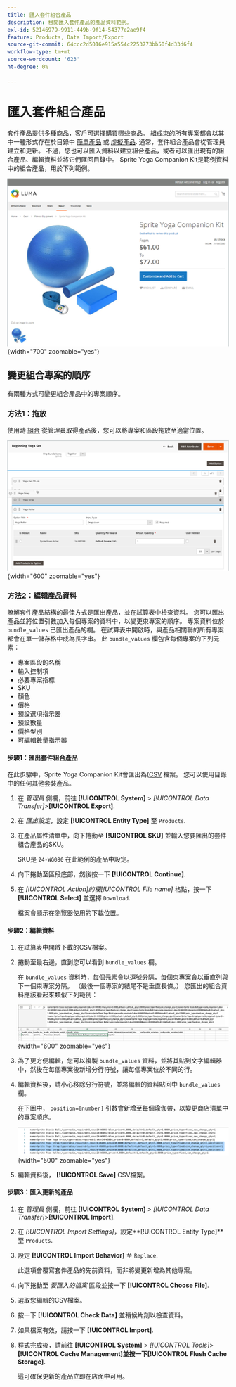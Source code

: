 ```yaml
---
title: 匯入套件組合產品
description: 檢閱匯入套件產品的產品資料範例。
exl-id: 52146979-9911-449b-9f14-54377e2ae9f4
feature: Products, Data Import/Export
source-git-commit: 64ccc2d5016e915a554c2253773bb50f4d33d6f4
workflow-type: tm+mt
source-wordcount: '623'
ht-degree: 0%

---
```


# 匯入套件組合產品

套件產品提供多種商品，客戶可選擇購買哪些商品。 組成束的所有專案都會以其中一種形式存在於目錄中 [簡單產品](../catalog/product-create-simple.md) 或 [虛擬產品](../catalog/product-create-virtual.md). 通常，套件組合產品會從管理員建立和更新。 不過，您也可以匯入資料以建立組合產品，或者可以匯出現有的組合產品、編輯資料並將它們匯回目錄中。 Sprite Yoga Companion Kit是範例資料中的組合產品，用於下列範例。

![套裝產品](../catalog/assets/product-bundle.png){width="700" zoomable="yes"}

## 變更組合專案的順序

有兩種方式可變更組合產品中的專案順序。

### 方法1：拖放

使用時 [組合](../catalog/product-create-bundle.md) 從管理員取得產品後，您可以將專案和區段拖放至適當位置。

![組合包專案](../catalog/assets/product-bundle-items-move.png){width="600" zoomable="yes"}

### 方法2：編輯產品資料

瞭解套件產品結構的最佳方式是匯出產品，並在試算表中檢查資料。 您可以匯出產品並將位置引數加入每個專案的資料中，以變更束專案的順序。 專案資料位於 `bundle_values` 已匯出產品的欄。 在試算表中開啟時，與產品相關聯的所有專案都會在單一儲存格中成為長字串。 此 `bundle_values` 欄包含每個專案的下列元素：

- 專案區段的名稱
- 輸入控制項
- 必要專案指標
- SKU
- 顏色
- 價格
- 預設選項指示器
- 預設數量
- 價格型別
- 可編輯數量指示器

#### 步驟1：匯出套件組合產品

在此步驟中，Sprite Yoga Companion Kit會匯出為([CSV](data-csv.md) 檔案。 您可以使用目錄中的任何其他套裝產品。

1. 在 _管理員_ 側欄，前往 **[!UICONTROL System]** > _[!UICONTROL Data Transfer]_>**[!UICONTROL Export]**.

1. 在 _匯出設定_，設定 **[!UICONTROL Entity Type]** 至 `Products`.

1. 在產品屬性清單中，向下捲動至 **[!UICONTROL SKU]** 並輸入您要匯出的套件組合產品的SKU。

   SKU是 `24-WG080` 在此範例的產品中設定。

1. 向下捲動至區段底部，然後按一下 **[!UICONTROL Continue]**.

1. 在 _[!UICONTROL Action]_的欄_[!UICONTROL File name]_ 格點，按一下 **[!UICONTROL Select]** 並選擇 `Download`.

   檔案會顯示在瀏覽器使用的下載位置。

#### 步驟2：編輯資料

1. 在試算表中開啟下載的CSV檔案。

1. 捲動至最右邊，直到您可以看到 `bundle_values` 欄。

   在 `bundle_values` 資料時，每個元素會以逗號分隔，每個束專案會以垂直列與下一個束專案分隔。 （最後一個專案的結尾不是垂直長條。） 您匯出的組合資料應該看起來類似下列範例：

   ![組合值](./assets/product-bundle-values-export-data.png){width="600" zoomable="yes"}

1. 為了更方便編輯，您可以複製 `bundle_values` 資料，並將其貼到文字編輯器中，然後在每個專案後新增分行符號，讓每個專案位於不同的行。

1. 編輯資料後，請小心移除分行符號，並將編輯的資料貼回中 `bundle_values` 欄。

   在下圖中， `position=[number]` 引數會新增至每個瑜伽帶，以變更商店清單中的專案順序。

   ![位置引數](./assets/product-bundle-values-position-parameter.png){width="500" zoomable="yes"}

1. 編輯資料後， **[!UICONTROL Save]** CSV檔案。

#### 步驟3：匯入更新的產品

1. 在 _管理員_ 側欄，前往 **[!UICONTROL System]** > _[!UICONTROL Data Transfer]_>**[!UICONTROL Import]**.

1. 在 _[!UICONTROL Import Settings]_，設定&#x200B;**[!UICONTROL Entity Type]**至 `Products`.

1. 設定 **[!UICONTROL Import Behavior]** 至 `Replace`.

   此選項會覆寫套件產品的先前資料，而非將變更新增為其他專案。

1. 向下捲動至 _要匯入的檔案_ 區段並按一下 **[!UICONTROL Choose File]**.

1. 選取您編輯的CSV檔案。

1. 按一下 **[!UICONTROL Check Data]** 並稍候片刻以檢查資料。

1. 如果檔案有效，請按一下 **[!UICONTROL Import]**.

1. 程式完成後，請前往 **[!UICONTROL System]** > _[!UICONTROL Tools]_>**[!UICONTROL Cache Management]**並按一下&#x200B;**[!UICONTROL Flush Cache Storage]**.

   這可確保更新的產品立即在店面中可用。
